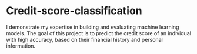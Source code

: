 # Credit-score-classification
I demonstrate my expertise in building and evaluating machine learning models. The goal of this project is to predict the credit score of an individual with high accuracy, based on their financial history and personal information.
